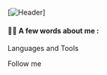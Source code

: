 [![Header](<img src="https://github.com/Zidan4ik/Zidan4ik/blob/main/assets/photo_2023-02-07_19-56-07.jpg" width="150" >)]

#### 👨‍💻 A few words about me :

Languages and Tools 

Follow me 

